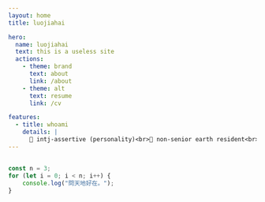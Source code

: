 ```yaml
---
layout: home
title: luojiahai

hero:
  name: luojiahai
  text: this is a useless site
  actions:
    - theme: brand
      text: about
      link: /about
    - theme: alt
      text: resume
      link: /cv

features:
  - title: whoami
    details: |
      🤗 intj-assertive (personality)<br>🔭 non-senior earth resident<br>🌱 eating, cooking, grocery shopping<br>📫 luo[at]jiahai.co
---
```


##

```ts
const n = 3;
for (let i = 0; i < n; i++) {
	console.log("問天地好在。");
}
```
